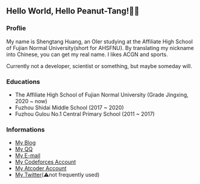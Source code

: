 ## Hello World, Hello Peanut-Tang!👏🥜

### Proflie

My name is Shengtang Huang, an OIer studying at the Affiliate High School of Fujian Normal University(short for AHSFNU). By translating my nickname into Chinese, you can get my real name. I likes ACGN and sports.

Currently not a developer, scientist or something, but maybe someday will.

### Educations

 - The Affiliate High School of Fujian Normal University (Grade Jingxing, 2020 ~ now)
 - Fuzhou Shidai Middle School (2017 ~ 2020)
 - Fuzhou Gulou No.1 Central Primary School (2011 ~ 2017)

### Informations

 - [My Blog](https://peanuttang.netlify.app/)
 - [My QQ](tencent://AddContact/?fromId=50&fromSubId=1&subcmd=all&uin=1320061044)
 - [My E-mail](mailto:1320061044@qq.com)
 - [My Codeforces Account](http://codeforces.com/profile/Peanut.Tang)
 - [My Atcoder Account](https://atcoder.jp/users/Peanut_Tang)
 - [My Twitter](https://twitter.com/peanuttang)(⚠️not frequently used)

<!--
**Peanut-Tang/Peanut-Tang** is a ✨ _special_ ✨ repository because its `README.md` (this file) appears on your GitHub profile.

Here are some ideas to get you started:

- 🔭 I’m currently working on ...
- 🌱 I’m currently learning ...
- 👯 I’m looking to collaborate on ...
- 🤔 I’m looking for help with ...
- 💬 Ask me about ...
- 📫 How to reach me: ...
- 😄 Pronouns: ...
- ⚡ Fun fact: ...
-->

